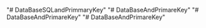 "# DataBaseSQLandPrimmaryKey" 
"# DataBaseAndPrimareKey" 
"# DataBaseAndPrimareKey" 
"# DataBaseAndPrimareKey" 
